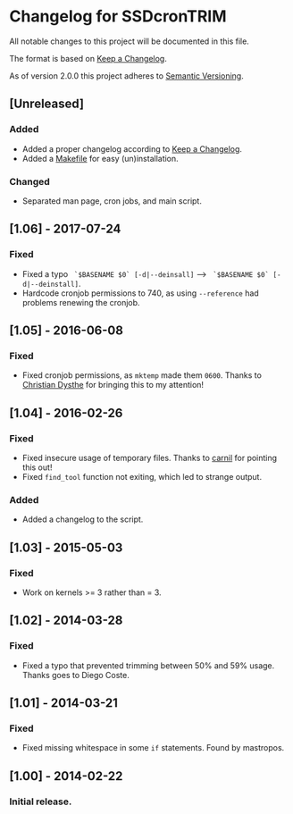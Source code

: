 # Changelog for SSDcronTRIM

All notable changes to this project will be documented in this file.

The format is based on [Keep a Changelog](http://keepachangelog.com/).

As of version 2.0.0 this project adheres to [Semantic Versioning](http://semver.org/).

## [Unreleased]
### Added
- Added a proper changelog according to [Keep a Changelog](http://keepachangelog.com/).
- Added a [Makefile](Makefile) for easy (un)installation.

### Changed
- Separated man page, cron jobs, and main script.

## [1.06] - 2017-07-24
### Fixed
- Fixed a typo `` `$BASENAME $0` [-d|--deinsall]`` --> `` `$BASENAME $0` [-d|--deinstall]``.
- Hardcode cronjob permissions to 740, as using `--reference` had problems renewing the cronjob.

## [1.05] - 2016-06-08
### Fixed
- Fixed cronjob permissions, as `mktemp` made them `0600`. Thanks to [Christian Dysthe](https://github.com/cdysthe) for bringing this to my attention!

## [1.04] - 2016-02-26
### Fixed
- Fixed insecure usage of temporary files. Thanks to [carnil](https://github.com/carnil) for pointing this out!
- Fixed `find_tool` function not exiting, which led to strange output.

### Added
- Added a changelog to the script.

## [1.03] - 2015-05-03
### Fixed
- Work on kernels >= 3 rather than = 3.

## [1.02] - 2014-03-28
### Fixed
- Fixed a typo that prevented trimming between 50% and 59% usage. Thanks goes to Diego Coste.

## [1.01] - 2014-03-21
### Fixed
- Fixed missing whitespace in some `if` statements. Found by mastropos.

## [1.00] - 2014-02-22
### Initial release.
